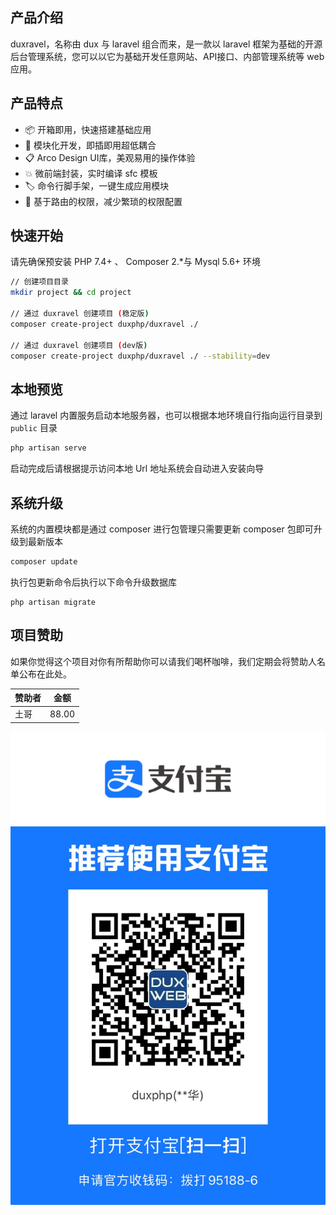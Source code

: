 ## 产品介绍

duxravel，名称由 dux 与 laravel 组合而来，是一款以 laravel 框架为基础的开源后台管理系统，您可以以它为基础开发任意网站、API接口、内部管理系统等 web 应用。

## 产品特点

- 📦 开箱即用，快速搭建基础应用
- 📱 模块化开发，即插即用超低耦合
- 📋  Arco Design UI库，美观易用的操作体验
- 💥 微前端封装，实时编译 sfc 模板
- 🏷  命令行脚手架，一键生成应用模块
- 🎨  基于路由的权限，减少繁琐的权限配置

## 快速开始

请先确保预安装  PHP 7.4+ 、 Composer 2.*与 Mysql 5.6+ 环境

```bash
// 创建项目目录
mkdir project && cd project

// 通过 duxravel 创建项目 (稳定版)
composer create-project duxphp/duxravel ./

// 通过 duxravel 创建项目 (dev版)
composer create-project duxphp/duxravel ./ --stability=dev
```

## 本地预览

通过 laravel 内置服务启动本地服务器，也可以根据本地环境自行指向运行目录到 `public` 目录

```bash
php artisan serve
```

启动完成后请根据提示访问本地 Url 地址系统会自动进入安装向导

## 系统升级

系统的内置模块都是通过 composer 进行包管理只需要更新 composer 包即可升级到最新版本

```bash
composer update
```

执行包更新命令后执行以下命令升级数据库

```
php artisan migrate
```

## 项目赞助

如果你觉得这个项目对你有所帮助你可以请我们喝杯咖啡，我们定期会将赞助人名单公布在此处。

|  赞助者   | 金额  |
|  ----  | ----  |
| 土哥  | 88.00 |

![alipay](../_media/alipay.jpg ':size=300')